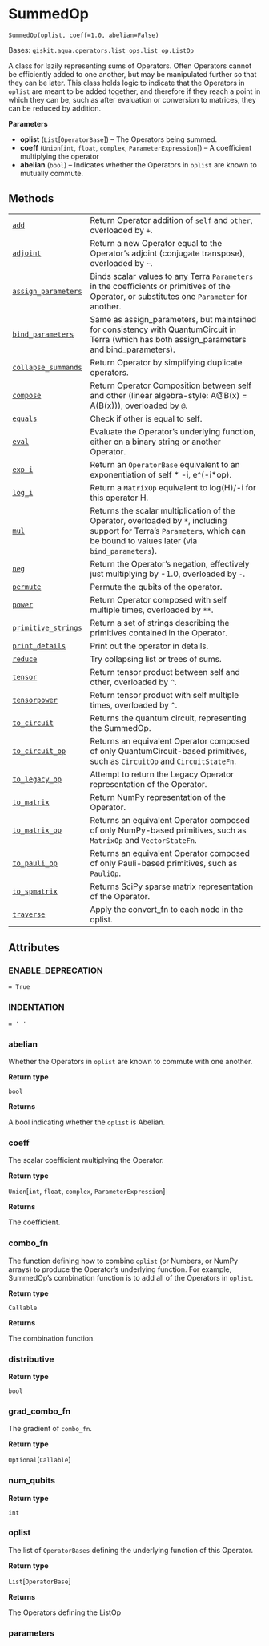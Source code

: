 # SummedOp

<span id="undefined" />

`SummedOp(oplist, coeff=1.0, abelian=False)`

Bases: `qiskit.aqua.operators.list_ops.list_op.ListOp`

A class for lazily representing sums of Operators. Often Operators cannot be efficiently added to one another, but may be manipulated further so that they can be later. This class holds logic to indicate that the Operators in `oplist` are meant to be added together, and therefore if they reach a point in which they can be, such as after evaluation or conversion to matrices, they can be reduced by addition.

**Parameters**

*   **oplist** (`List`\[`OperatorBase`]) – The Operators being summed.
*   **coeff** (`Union`\[`int`, `float`, `complex`, `ParameterExpression`]) – A coefficient multiplying the operator
*   **abelian** (`bool`) – Indicates whether the Operators in `oplist` are known to mutually commute.

## Methods

|                                                                                                                                                                                                        |                                                                                                                                                                               |
| ------------------------------------------------------------------------------------------------------------------------------------------------------------------------------------------------------ | ----------------------------------------------------------------------------------------------------------------------------------------------------------------------------- |
| [`add`](qiskit.aqua.operators.list_ops.SummedOp.add#qiskit.aqua.operators.list_ops.SummedOp.add "qiskit.aqua.operators.list_ops.SummedOp.add")                                                         | Return Operator addition of `self` and `other`, overloaded by `+`.                                                                                                            |
| [`adjoint`](qiskit.aqua.operators.list_ops.SummedOp.adjoint#qiskit.aqua.operators.list_ops.SummedOp.adjoint "qiskit.aqua.operators.list_ops.SummedOp.adjoint")                                         | Return a new Operator equal to the Operator’s adjoint (conjugate transpose), overloaded by `~`.                                                                               |
| [`assign_parameters`](qiskit.aqua.operators.list_ops.SummedOp.assign_parameters#qiskit.aqua.operators.list_ops.SummedOp.assign_parameters "qiskit.aqua.operators.list_ops.SummedOp.assign_parameters") | Binds scalar values to any Terra `Parameters` in the coefficients or primitives of the Operator, or substitutes one `Parameter` for another.                                  |
| [`bind_parameters`](qiskit.aqua.operators.list_ops.SummedOp.bind_parameters#qiskit.aqua.operators.list_ops.SummedOp.bind_parameters "qiskit.aqua.operators.list_ops.SummedOp.bind_parameters")         | Same as assign\_parameters, but maintained for consistency with QuantumCircuit in Terra (which has both assign\_parameters and bind\_parameters).                             |
| [`collapse_summands`](qiskit.aqua.operators.list_ops.SummedOp.collapse_summands#qiskit.aqua.operators.list_ops.SummedOp.collapse_summands "qiskit.aqua.operators.list_ops.SummedOp.collapse_summands") | Return Operator by simplifying duplicate operators.                                                                                                                           |
| [`compose`](qiskit.aqua.operators.list_ops.SummedOp.compose#qiskit.aqua.operators.list_ops.SummedOp.compose "qiskit.aqua.operators.list_ops.SummedOp.compose")                                         | Return Operator Composition between self and other (linear algebra-style: A\@B(x) = A(B(x))), overloaded by `@`.                                                              |
| [`equals`](qiskit.aqua.operators.list_ops.SummedOp.equals#qiskit.aqua.operators.list_ops.SummedOp.equals "qiskit.aqua.operators.list_ops.SummedOp.equals")                                             | Check if other is equal to self.                                                                                                                                              |
| [`eval`](qiskit.aqua.operators.list_ops.SummedOp.eval#qiskit.aqua.operators.list_ops.SummedOp.eval "qiskit.aqua.operators.list_ops.SummedOp.eval")                                                     | Evaluate the Operator’s underlying function, either on a binary string or another Operator.                                                                                   |
| [`exp_i`](qiskit.aqua.operators.list_ops.SummedOp.exp_i#qiskit.aqua.operators.list_ops.SummedOp.exp_i "qiskit.aqua.operators.list_ops.SummedOp.exp_i")                                                 | Return an `OperatorBase` equivalent to an exponentiation of self \* -i, e^(-i\*op).                                                                                           |
| [`log_i`](qiskit.aqua.operators.list_ops.SummedOp.log_i#qiskit.aqua.operators.list_ops.SummedOp.log_i "qiskit.aqua.operators.list_ops.SummedOp.log_i")                                                 | Return a `MatrixOp` equivalent to log(H)/-i for this operator H.                                                                                                              |
| [`mul`](qiskit.aqua.operators.list_ops.SummedOp.mul#qiskit.aqua.operators.list_ops.SummedOp.mul "qiskit.aqua.operators.list_ops.SummedOp.mul")                                                         | Returns the scalar multiplication of the Operator, overloaded by `*`, including support for Terra’s `Parameters`, which can be bound to values later (via `bind_parameters`). |
| [`neg`](qiskit.aqua.operators.list_ops.SummedOp.neg#qiskit.aqua.operators.list_ops.SummedOp.neg "qiskit.aqua.operators.list_ops.SummedOp.neg")                                                         | Return the Operator’s negation, effectively just multiplying by -1.0, overloaded by `-`.                                                                                      |
| [`permute`](qiskit.aqua.operators.list_ops.SummedOp.permute#qiskit.aqua.operators.list_ops.SummedOp.permute "qiskit.aqua.operators.list_ops.SummedOp.permute")                                         | Permute the qubits of the operator.                                                                                                                                           |
| [`power`](qiskit.aqua.operators.list_ops.SummedOp.power#qiskit.aqua.operators.list_ops.SummedOp.power "qiskit.aqua.operators.list_ops.SummedOp.power")                                                 | Return Operator composed with self multiple times, overloaded by `**`.                                                                                                        |
| [`primitive_strings`](qiskit.aqua.operators.list_ops.SummedOp.primitive_strings#qiskit.aqua.operators.list_ops.SummedOp.primitive_strings "qiskit.aqua.operators.list_ops.SummedOp.primitive_strings") | Return a set of strings describing the primitives contained in the Operator.                                                                                                  |
| [`print_details`](qiskit.aqua.operators.list_ops.SummedOp.print_details#qiskit.aqua.operators.list_ops.SummedOp.print_details "qiskit.aqua.operators.list_ops.SummedOp.print_details")                 | Print out the operator in details.                                                                                                                                            |
| [`reduce`](qiskit.aqua.operators.list_ops.SummedOp.reduce#qiskit.aqua.operators.list_ops.SummedOp.reduce "qiskit.aqua.operators.list_ops.SummedOp.reduce")                                             | Try collapsing list or trees of sums.                                                                                                                                         |
| [`tensor`](qiskit.aqua.operators.list_ops.SummedOp.tensor#qiskit.aqua.operators.list_ops.SummedOp.tensor "qiskit.aqua.operators.list_ops.SummedOp.tensor")                                             | Return tensor product between self and other, overloaded by `^`.                                                                                                              |
| [`tensorpower`](qiskit.aqua.operators.list_ops.SummedOp.tensorpower#qiskit.aqua.operators.list_ops.SummedOp.tensorpower "qiskit.aqua.operators.list_ops.SummedOp.tensorpower")                         | Return tensor product with self multiple times, overloaded by `^`.                                                                                                            |
| [`to_circuit`](qiskit.aqua.operators.list_ops.SummedOp.to_circuit#qiskit.aqua.operators.list_ops.SummedOp.to_circuit "qiskit.aqua.operators.list_ops.SummedOp.to_circuit")                             | Returns the quantum circuit, representing the SummedOp.                                                                                                                       |
| [`to_circuit_op`](qiskit.aqua.operators.list_ops.SummedOp.to_circuit_op#qiskit.aqua.operators.list_ops.SummedOp.to_circuit_op "qiskit.aqua.operators.list_ops.SummedOp.to_circuit_op")                 | Returns an equivalent Operator composed of only QuantumCircuit-based primitives, such as `CircuitOp` and `CircuitStateFn`.                                                    |
| [`to_legacy_op`](qiskit.aqua.operators.list_ops.SummedOp.to_legacy_op#qiskit.aqua.operators.list_ops.SummedOp.to_legacy_op "qiskit.aqua.operators.list_ops.SummedOp.to_legacy_op")                     | Attempt to return the Legacy Operator representation of the Operator.                                                                                                         |
| [`to_matrix`](qiskit.aqua.operators.list_ops.SummedOp.to_matrix#qiskit.aqua.operators.list_ops.SummedOp.to_matrix "qiskit.aqua.operators.list_ops.SummedOp.to_matrix")                                 | Return NumPy representation of the Operator.                                                                                                                                  |
| [`to_matrix_op`](qiskit.aqua.operators.list_ops.SummedOp.to_matrix_op#qiskit.aqua.operators.list_ops.SummedOp.to_matrix_op "qiskit.aqua.operators.list_ops.SummedOp.to_matrix_op")                     | Returns an equivalent Operator composed of only NumPy-based primitives, such as `MatrixOp` and `VectorStateFn`.                                                               |
| [`to_pauli_op`](qiskit.aqua.operators.list_ops.SummedOp.to_pauli_op#qiskit.aqua.operators.list_ops.SummedOp.to_pauli_op "qiskit.aqua.operators.list_ops.SummedOp.to_pauli_op")                         | Returns an equivalent Operator composed of only Pauli-based primitives, such as `PauliOp`.                                                                                    |
| [`to_spmatrix`](qiskit.aqua.operators.list_ops.SummedOp.to_spmatrix#qiskit.aqua.operators.list_ops.SummedOp.to_spmatrix "qiskit.aqua.operators.list_ops.SummedOp.to_spmatrix")                         | Returns SciPy sparse matrix representation of the Operator.                                                                                                                   |
| [`traverse`](qiskit.aqua.operators.list_ops.SummedOp.traverse#qiskit.aqua.operators.list_ops.SummedOp.traverse "qiskit.aqua.operators.list_ops.SummedOp.traverse")                                     | Apply the convert\_fn to each node in the oplist.                                                                                                                             |

## Attributes

<span id="undefined" />

### ENABLE\_DEPRECATION

`= True`

<span id="undefined" />

### INDENTATION

`= ' '`

<span id="undefined" />

### abelian

Whether the Operators in `oplist` are known to commute with one another.

**Return type**

`bool`

**Returns**

A bool indicating whether the `oplist` is Abelian.

<span id="undefined" />

### coeff

The scalar coefficient multiplying the Operator.

**Return type**

`Union`\[`int`, `float`, `complex`, `ParameterExpression`]

**Returns**

The coefficient.

<span id="undefined" />

### combo\_fn

The function defining how to combine `oplist` (or Numbers, or NumPy arrays) to produce the Operator’s underlying function. For example, SummedOp’s combination function is to add all of the Operators in `oplist`.

**Return type**

`Callable`

**Returns**

The combination function.

<span id="undefined" />

### distributive

**Return type**

`bool`

<span id="undefined" />

### grad\_combo\_fn

The gradient of `combo_fn`.

**Return type**

`Optional`\[`Callable`]

<span id="undefined" />

### num\_qubits

**Return type**

`int`

<span id="undefined" />

### oplist

The list of `OperatorBases` defining the underlying function of this Operator.

**Return type**

`List`\[`OperatorBase`]

**Returns**

The Operators defining the ListOp

<span id="undefined" />

### parameters

